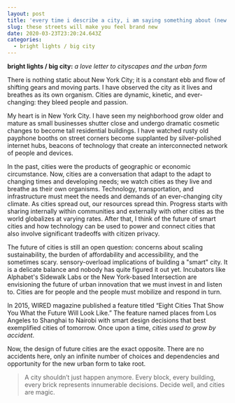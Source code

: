 ```yaml
---
layout: post
title: 'every time i describe a city, i am saying something about (new york)'
slug: these streets will make you feel brand new
date: 2020-03-23T23:20:24.643Z
categories:
  - bright lights / big city
---
```

**bright lights / big city:** *a love letter to cityscapes and the urban form*

There is nothing static about New York City; it is a constant ebb and flow of shifting gears and moving parts. I have observed the city as it lives and breathes as its own organism. Cities are dynamic, kinetic, and ever-changing: they bleed people and passion. 

<!--more-->

My heart is in New York City. I have seen my neighborhood grow older and mature as small businesses shutter close and undergo dramatic cosmetic changes to become tall residential buildings. I have watched rusty old payphone booths on street corners become supplanted by silver-polished internet hubs, beacons of technology that create an interconnected network of people and devices. 

In the past, cities were the products of geographic or economic circumstance. Now, cities are a conversation that adapt to the adapt to changing times and developing needs; we watch cities as they live and breathe as their own organisms. Technology, transportation, and infrastructure must meet the needs and demands of an ever-changing city climate. As cities spread out, our resources spread thin. Progress starts with sharing internally within communities and externally with other cities as the world globalizes at varying rates. After that, I think of the future of smart cities and how technology can be used to power and connect cities that also involve significant tradeoffs with citizen privacy. 

The future of cities is still an open question: concerns about scaling sustainability, the burden of affordability and accessibility, and the sometimes scary. sensory-overload implications of building a "smart" city. It is a delicate balance and nobody has quite figured it out yet. Incubators like Alphabet's Sidewalk Labs or the New York-based Intersection are envisioning the future of urban innovation that we must invest in and listen to. Cities are for people and the people must mobilize and respond in turn.

In 2015, WIRED magazine published a feature titled “Eight Cities That Show You What the Future Will Look Like.” The feature named places from Los Angeles to Shanghai to Nairobi with smart design decisions that best exemplified cities of tomorrow. Once upon a time, *cities used to grow by accident*.

Now, the design of future cities are the exact opposite. There are no accidents here, only an infinite number of choices and dependencies and opportunity for the new urban form to take root. 

> A city shouldn’t just happen anymore. Every block, every building, every brick represents innumerable decisions. Decide well, and cities are magic.